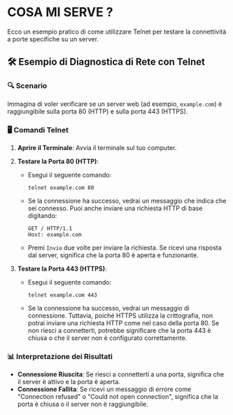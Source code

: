 
# COSA MI SERVE ?

Ecco un esempio pratico di come utilizzare Telnet per testare la connettività a porte specifiche su un server.

## 🛠️ Esempio di Diagnostica di Rete con Telnet

### 🔍 Scenario
Immagina di voler verificare se un server web (ad esempio, `example.com`) è raggiungibile sulla porta 80 (HTTP) e sulla porta 443 (HTTPS).

### 🖥️ Comandi Telnet

1. **Aprire il Terminale**: Avvia il terminale sul tuo computer.

2. **Testare la Porta 80 (HTTP)**:
   - Esegui il seguente comando:
     ```
     telnet example.com 80
     ```
   - Se la connessione ha successo, vedrai un messaggio che indica che sei connesso. Puoi anche inviare una richiesta HTTP di base digitando:
     ```
     GET / HTTP/1.1
     Host: example.com
     ```
   - Premi `Invio` due volte per inviare la richiesta. Se ricevi una risposta dal server, significa che la porta 80 è aperta e funzionante.

3. **Testare la Porta 443 (HTTPS)**:
   - Esegui il seguente comando:
     ```
     telnet example.com 443
     ```
   - Se la connessione ha successo, vedrai un messaggio di connessione. Tuttavia, poiché HTTPS utilizza la crittografia, non potrai inviare una richiesta HTTP come nel caso della porta 80. Se non riesci a connetterti, potrebbe significare che la porta 443 è chiusa o che il server non è configurato correttamente.

### 📊 Interpretazione dei Risultati
- **Connessione Riuscita**: Se riesci a connetterti a una porta, significa che il server è attivo e la porta è aperta.
- **Connessione Fallita**: Se ricevi un messaggio di errore come "Connection refused" o "Could not open connection", significa che la porta è chiusa o il server non è raggiungibile.

